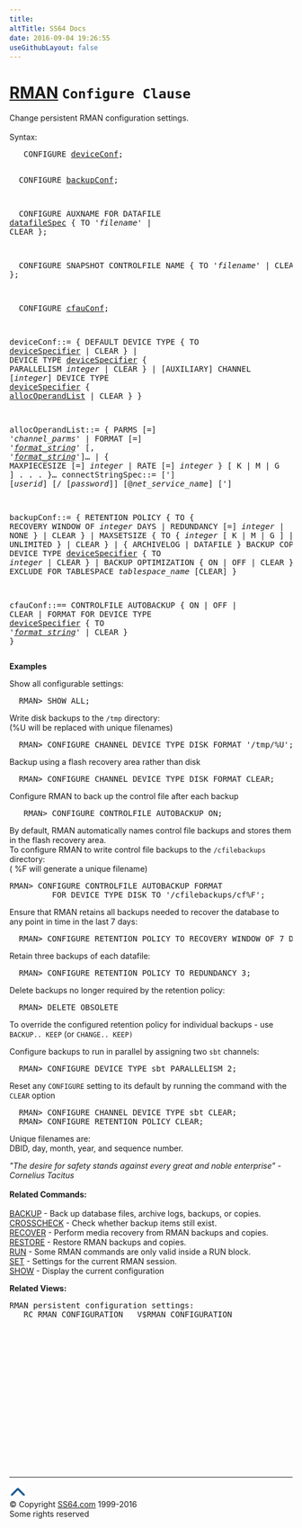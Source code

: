 ```yaml
---
title:
altTitle: SS64 Docs
date: 2016-09-04 19:26:55
useGithubLayout: false
---
```

<!-- #BeginLibraryItem "/Library/head_ora.lbi" --><!-- #EndLibraryItem --><h1><a href="rman.html">RMAN</a> <code>Configure Clause</code></h1> 
<p>Change persistent RMAN configuration settings.<br>
  <br>
  Syntax:</p>
<pre>&nbsp;  CONFIGURE <a href="#deviceConf">deviceConf</a>;

&nbsp;  CONFIGURE <a href="#backupConf">backupConf</a>;

&nbsp;  CONFIGURE AUXNAME FOR DATAFILE <a href="rman_datafile.html">datafileSpec</a> { TO '<i>filename</i>' | CLEAR };

&nbsp;  CONFIGURE SNAPSHOT CONTROLFILE NAME { TO '<i>filename</i>' | CLEAR };

&nbsp;  CONFIGURE <a href="#cfauConf">cfauConf</a>;

deviceConf<a id="deviceConf"></a>::=
   { DEFAULT DEVICE TYPE { TO <a href="rman_devicespecifier.html">deviceSpecifier</a> | CLEAR }
   | DEVICE TYPE <a href="rman_devicespecifier.html">deviceSpecifier</a> { PARALLELISM <i>integer</i> | CLEAR }
   | [AUXILIARY] CHANNEL [<i>integer</i>] DEVICE TYPE <a href="rman_devicespecifier.html">deviceSpecifier</a>
     { <a href="#allocOperandList">allocOperandList</a> | CLEAR }
   }

allocOperandList<a id="allocOperandList"></a>::=
   { PARMS [=] '<i>channel_parms</i>' 
   | FORMAT [=] '<i><a href="rman_format_string.html">format_string</a></i>' [, '<i><a href="rman_format_string.html">format_string</a></i>']…
   | { MAXPIECESIZE [=] <i>integer</i> | RATE [=] <i>integer</i> } [ K | M | G ] 
   .
   .
   .
   }…
connectStringSpec<a id="connectStringSpec"></a>::=
   ['] [<i>userid</i>] [/ [<i>password</i>]] [@<i>net_service_name</i>] [']

<a id="backupConf"></a>backupConf::=
   { RETENTION POLICY { TO { RECOVERY WINDOW OF <i>integer</i> DAYS
                             | REDUNDANCY [=] <i>integer</i>
                             | NONE
                            }
                         | CLEAR
                      }
    | MAXSETSIZE { TO { <i>integer</i> [ K | M | G ]
                       | UNLIMITED
                      }
                  | CLEAR
                 }
    | { ARCHIVELOG | DATAFILE }
   BACKUP COPIES FOR DEVICE TYPE <a href="rman_devicespecifier.html">deviceSpecifier</a>
   { TO <i>integer</i> | CLEAR }
    | BACKUP OPTIMIZATION { ON | OFF | CLEAR }
    | EXCLUDE FOR TABLESPACE <i>tablespace_name</i> [CLEAR]
   }

cfauConf<a id="cfauConf"></a>::==
   CONTROLFILE AUTOBACKUP
   { ON
   | OFF
   | CLEAR
   | FORMAT FOR DEVICE TYPE <a href="rman_devicespecifier.html">deviceSpecifier</a> { TO '<i><a href="rman_format_string.html">format string</a></i>' | CLEAR }
   }</pre>
<p><b>Examples</b></p>
<p>Show all configurable settings:</p>
<pre>  RMAN&gt; SHOW ALL;</pre>
<p>Write disk backups to
  the <code>/tmp</code> directory:<br>
  (%U will be replaced with unique
filenames)</p>
<pre>  RMAN&gt; CONFIGURE CHANNEL DEVICE TYPE DISK FORMAT '/tmp/%U';</pre>
<p>Backup using a flash recovery area rather than disk</p>
<pre>  RMAN&gt; CONFIGURE CHANNEL DEVICE TYPE DISK FORMAT CLEAR;</pre>
<p>Configure RMAN to back up the control file after each backup
</p>
<pre>   RMAN&gt; CONFIGURE CONTROLFILE AUTOBACKUP ON; </pre>
<p>By default, RMAN automatically names control file backups and
  stores them in the flash recovery area. <br>
  To configure RMAN
  to write control file backups to the <code>/cfilebackups</code> directory:<br>
  (
  %F will generate a unique filename)</p>
<pre>RMAN&gt; CONFIGURE CONTROLFILE AUTOBACKUP FORMAT 
         FOR DEVICE TYPE DISK TO '/cfilebackups/cf%F';</pre>

<p>Ensure that RMAN retains all backups needed to recover the
  database
to any point in time in the last 7 days:</p>
<pre>  RMAN&gt; CONFIGURE RETENTION POLICY TO RECOVERY WINDOW OF 7 DAYS;</pre>
<p>Retain three backups of each datafile:</p>
<pre>  RMAN&gt; CONFIGURE RETENTION POLICY TO REDUNDANCY 3;</pre>

<p>Delete
backups no longer required by the retention policy: </p>
<pre>  RMAN&gt; DELETE OBSOLETE</pre>
<p>  To override the configured retention policy for individual backups
- use <code>BACKUP.. KEEP</code> (or <code>CHANGE.. KEEP)</code></p>
<p>Configure  backups to run in parallel by assigning two <code>sbt</code> channels:</p>
<pre>  RMAN&gt; CONFIGURE DEVICE TYPE sbt PARALLELISM 2;</pre>
<p>Reset any <code>CONFIGURE</code> setting to its default by running the command
  with the <code>CLEAR</code> option</p>
<pre>  RMAN&gt; CONFIGURE CHANNEL DEVICE TYPE sbt CLEAR; 
  RMAN&gt; CONFIGURE RETENTION POLICY CLEAR;</pre>
<p>Unique filenames are:<br> 
  DBID, day, month, year, and sequence
      number.</p>
<p><i>"The desire for safety stands against every great and noble enterprise"
- Cornelius Tacitus </i><b><br>
            <br>
        Related Commands:<br>
        <br>
            </b> <a href="rman_backup.html">BACKUP</a> - Back up database files, archive
        logs, backups, or copies. <a href="rman_change.html"><br>
        </a><a href="rman_crosscheck.html">
      CROSSCHECK</a> - Check whether backup items still exist. <a href="rman_delete.html"><br>
      </a><a href="rman_recover.html">
      RECOVER</a> - Perform media recovery from RMAN backups and copies. <a href="rman_report.html"><br>
      </a><a href="rman_restore.html">
      RESTORE</a> - Restore RMAN backups and copies. <a href="rman_run.html"><br>
      RUN</a> - Some RMAN commands are only valid inside a RUN block. <a href="rman_set.html"><br>
      SET</a> - Settings for the current RMAN session. <a href="rman_show.html"><br>
SHOW</a> - Display the current configuration</p>
<p><b>Related Views:</b></p>
<pre>RMAN persistent configuration settings:
   RC_RMAN_CONFIGURATION   V$RMAN_CONFIGURATION </pre><!-- #BeginLibraryItem "/Library/foot_ora.lbi" --><p><script async="" src="//pagead2.googlesyndication.com/pagead/js/adsbygoogle.js"></script>
<!-- oracle-footer -->
<ins class="adsbygoogle" style="display:inline-block;width:300px;height:250px" data-ad-client="ca-pub-6140977852749469" data-ad-slot="4275490898"></ins>
<script>
(adsbygoogle = window.adsbygoogle || []).push({});
</script></p>
<hr>
<div id="bl" class="footer"><a href="#"><img src="../images/top.png" width="30" height="22" alt="Back to the Top"></a></div>
<div id="br" class="footer, tagline">© Copyright <a href="http://ss64.com/">SS64.com</a> 1999-2016<br>
Some rights reserved</div><!-- #EndLibraryItem -->


